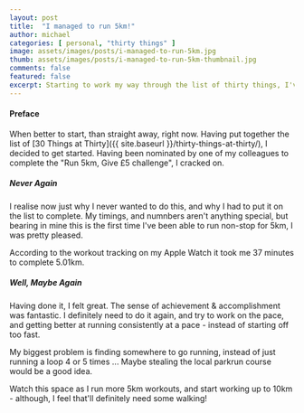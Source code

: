 ```yaml
---
layout: post
title:  "I managed to run 5km!"
author: michael
categories: [ personal, "thirty things" ]
image: assets/images/posts/i-managed-to-run-5km.jpg
thumb: assets/images/posts/i-managed-to-run-5km-thumbnail.jpg
comments: false
featured: false
excerpt: Starting to work my way through the list of thirty things, I've completed a 5km run...
---
```


#### Preface

When better to start, than straight away, right now. Having put together the list of [30 Things at Thirty]({{ site.baseurl }}/thirty-things-at-thirty/), I decided to get started. Having been nominated by one of my colleagues to complete the "Run 5km, Give £5 challenge", I cracked on. 

##### Never Again

I realise now just why I never wanted to do this, and why I had to put it on the list to complete. My timings, and numnbers aren't anything special, but bearing in mine this is the first time I've been able to run non-stop for 5km, I was pretty pleased. 

According to the workout tracking on my Apple Watch it took me 37 minutes to complete 5.01km. 

##### Well, Maybe Again

Having done it, I felt great. The sense of achievement & accomplishment was fantastic. I definitely need to do it again, and try to work on the pace, and getting better at running consistently at a pace - instead of starting off too fast. 

My biggest problem is finding somewhere to go running, instead of just running a loop 4 or 5 times ... Maybe stealing the local parkrun course would be a good idea. 

Watch this space as I run more 5km workouts, and start working up to 10km - although, I feel that'll definitely need some walking!